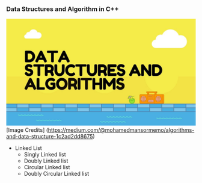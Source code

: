 ### Data Structures and Algorithm in C++

![dsa-banner](imgs/dsa-banner.jpg)
[Image Credits] (https://medium.com/@mohamedmansormemo/algorithms-and-data-structure-1c2ad2dd8675)
* Linked List
   * Singly Linked list
   * Doubly Linked list
   * Circular Linked list
   * Doubly Circular Linked list
 